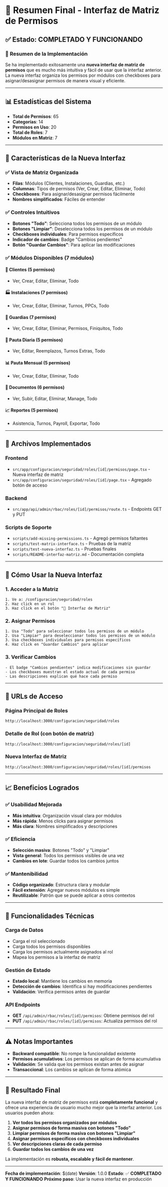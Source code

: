 # 🎯 **Resumen Final - Interfaz de Matriz de Permisos**

## ✅ **Estado: COMPLETADO Y FUNCIONANDO**

### 🚀 **Resumen de la Implementación**

Se ha implementado exitosamente una **nueva interfaz de matriz de permisos** que es mucho más intuitiva y fácil de usar que la interfaz anterior. La nueva interfaz organiza los permisos por módulos con checkboxes para asignar/desasignar permisos de manera visual y eficiente.

---

## 📊 **Estadísticas del Sistema**

- **Total de Permisos**: 65
- **Categorías**: 14
- **Permisos en Uso**: 20
- **Total de Roles**: 7
- **Módulos en Matriz**: 7

---

## 🎨 **Características de la Nueva Interfaz**

### ✅ **Vista de Matriz Organizada**
- **Filas**: Módulos (Clientes, Instalaciones, Guardias, etc.)
- **Columnas**: Tipos de permisos (Ver, Crear, Editar, Eliminar, Todo)
- **Checkboxes**: Para asignar/desasignar permisos fácilmente
- **Nombres simplificados**: Fáciles de entender

### ✅ **Controles Intuitivos**
- **Botones "Todo"**: Selecciona todos los permisos de un módulo
- **Botones "Limpiar"**: Deselecciona todos los permisos de un módulo
- **Checkboxes individuales**: Para permisos específicos
- **Indicador de cambios**: Badge "Cambios pendientes"
- **Botón "Guardar Cambios"**: Para aplicar las modificaciones

### ✅ **Módulos Disponibles (7 módulos)**

#### 🏢 **Clientes (5 permisos)**
- Ver, Crear, Editar, Eliminar, Todo

#### 🏭 **Instalaciones (7 permisos)**
- Ver, Crear, Editar, Eliminar, Turnos, PPCs, Todo

#### 👮 **Guardias (7 permisos)**
- Ver, Crear, Editar, Eliminar, Permisos, Finiquitos, Todo

#### 📅 **Pauta Diaria (5 permisos)**
- Ver, Editar, Reemplazos, Turnos Extras, Todo

#### 📊 **Pauta Mensual (5 permisos)**
- Ver, Crear, Editar, Eliminar, Todo

#### 📄 **Documentos (6 permisos)**
- Ver, Subir, Editar, Eliminar, Manage, Todo

#### 📈 **Reportes (5 permisos)**
- Asistencia, Turnos, Payroll, Exportar, Todo

---

## 🔧 **Archivos Implementados**

### **Frontend**
- `src/app/configuracion/seguridad/roles/[id]/permisos/page.tsx` - Nueva interfaz de matriz
- `src/app/configuracion/seguridad/roles/[id]/page.tsx` - Agregado botón de acceso

### **Backend**
- `src/app/api/admin/rbac/roles/[id]/permisos/route.ts` - Endpoints GET y PUT

### **Scripts de Soporte**
- `scripts/add-missing-permissions.ts` - Agregó permisos faltantes
- `scripts/test-matrix-interface.ts` - Pruebas de la matriz
- `scripts/test-nueva-interfaz.ts` - Pruebas finales
- `scripts/README-interfaz-matriz.md` - Documentación completa

---

## 🎯 **Cómo Usar la Nueva Interfaz**

### **1. Acceder a la Matriz**
```
1. Ve a: /configuracion/seguridad/roles
2. Haz click en un rol
3. Haz click en el botón "🎯 Interfaz de Matriz"
```

### **2. Asignar Permisos**
```
1. Usa "Todo" para seleccionar todos los permisos de un módulo
2. Usa "Limpiar" para deseleccionar todos los permisos de un módulo
3. Usa checkboxes individuales para permisos específicos
4. Haz click en "Guardar Cambios" para aplicar
```

### **3. Verificar Cambios**
```
- El badge "Cambios pendientes" indica modificaciones sin guardar
- Los checkboxes muestran el estado actual de cada permiso
- Las descripciones explican qué hace cada permiso
```

---

## 🔗 **URLs de Acceso**

### **Página Principal de Roles**
```
http://localhost:3000/configuracion/seguridad/roles
```

### **Detalle de Rol (con botón de matriz)**
```
http://localhost:3000/configuracion/seguridad/roles/[id]
```

### **Nueva Interfaz de Matriz**
```
http://localhost:3000/configuracion/seguridad/roles/[id]/permisos
```

---

## 📈 **Beneficios Logrados**

### ✅ **Usabilidad Mejorada**
- **Más intuitiva**: Organización visual clara por módulos
- **Más rápida**: Menos clicks para asignar permisos
- **Más clara**: Nombres simplificados y descripciones

### ✅ **Eficiencia**
- **Selección masiva**: Botones "Todo" y "Limpiar"
- **Vista general**: Todos los permisos visibles de una vez
- **Cambios en lote**: Guardar todos los cambios juntos

### ✅ **Mantenibilidad**
- **Código organizado**: Estructura clara y modular
- **Fácil extensión**: Agregar nuevos módulos es simple
- **Reutilizable**: Patrón que se puede aplicar a otros contextos

---

## 🚀 **Funcionalidades Técnicas**

### **Carga de Datos**
- Carga el rol seleccionado
- Carga todos los permisos disponibles
- Carga los permisos actualmente asignados al rol
- Mapea los permisos a la interfaz de matriz

### **Gestión de Estado**
- **Estado local**: Mantiene los cambios en memoria
- **Detección de cambios**: Identifica si hay modificaciones pendientes
- **Validación**: Verifica permisos antes de guardar

### **API Endpoints**
- **GET** `/api/admin/rbac/roles/[id]/permisos`: Obtiene permisos del rol
- **PUT** `/api/admin/rbac/roles/[id]/permisos`: Actualiza permisos del rol

---

## ⚠️ **Notas Importantes**

- **Backward compatible**: No rompe la funcionalidad existente
- **Permisos acumulativos**: Los permisos se aplican de forma acumulativa
- **Validación**: Se valida que los permisos existan antes de asignar
- **Transaccional**: Los cambios se aplican de forma atómica

---

## 🎉 **Resultado Final**

La nueva interfaz de matriz de permisos está **completamente funcional** y ofrece una experiencia de usuario mucho mejor que la interfaz anterior. Los usuarios pueden ahora:

1. **Ver todos los permisos organizados por módulos**
2. **Asignar permisos de forma masiva con botones "Todo"**
3. **Limpiar permisos de forma masiva con botones "Limpiar"**
4. **Asignar permisos específicos con checkboxes individuales**
5. **Ver descripciones claras de cada permiso**
6. **Guardar todos los cambios de una vez**

La implementación es **robusta, escalable y fácil de mantener**.

---

**Fecha de implementación**: $(date)
**Versión**: 1.0.0
**Estado**: ✅ **COMPLETADO Y FUNCIONANDO**
**Próximo paso**: Usar la nueva interfaz en producción
